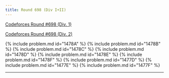 ```yaml
---
title: Round 698 (Div I+II)
---
```


[Codeforces Round #698 (Div. 1)](https://codeforces.com/contest/1477)

[Codeforces Round #698 (Div. 2)](https://codeforces.com/contest/1478)

{% include problem.md id="1478A" %}
{% include problem.md id="1478B" %}
{% include problem.md id="1478C" %}
{% include problem.md id="1478D" %}
{% include problem.md id="1478E" %}
{% include problem.md id="1478F" %}
{% include problem.md id="1477D" %}
{% include problem.md id="1477E" %}
{% include problem.md id="1477F" %}

* * *

<object data='notes/R-698.pdf' width='1000' height='1000' type='application/pdf'/>
